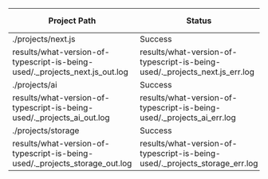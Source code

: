 | Project Path | Status | Output | Output File | Error File |
| --- | --- | --- | --- | --- |
| ./projects/next.js | Success | 5.5.3
 | results/what-version-of-typescript-is-being-used/._projects_next.js_out.log | results/what-version-of-typescript-is-being-used/._projects_next.js_err.log |
| ./projects/ai | Success | N/A
 | results/what-version-of-typescript-is-being-used/._projects_ai_out.log | results/what-version-of-typescript-is-being-used/._projects_ai_err.log |
| ./projects/storage | Success | 5.6.2
 | results/what-version-of-typescript-is-being-used/._projects_storage_out.log | results/what-version-of-typescript-is-being-used/._projects_storage_err.log |